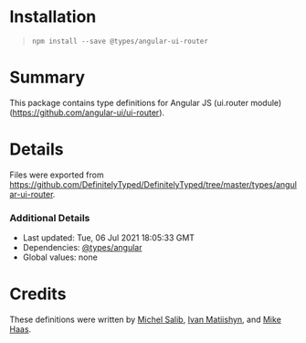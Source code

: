 # Installation
> `npm install --save @types/angular-ui-router`

# Summary
This package contains type definitions for Angular JS (ui.router module) (https://github.com/angular-ui/ui-router).

# Details
Files were exported from https://github.com/DefinitelyTyped/DefinitelyTyped/tree/master/types/angular-ui-router.

### Additional Details
 * Last updated: Tue, 06 Jul 2021 18:05:33 GMT
 * Dependencies: [@types/angular](https://npmjs.com/package/@types/angular)
 * Global values: none

# Credits
These definitions were written by [Michel Salib](https://github.com/michelsalib), [Ivan Matiishyn](https://github.com/matiishyn), and [Mike Haas](https://github.com/mikehaas763).
